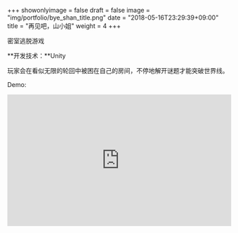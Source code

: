 +++
showonlyimage = false
draft = false
image = "img/portfolio/bye_shan_title.png"
date = "2018-05-16T23:29:39+09:00"
title = "再见吧，山小姐"
weight = 4
+++

密室逃脱游戏
<!--more-->

**开发技术：**Unity

玩家会在看似无限的轮回中被困在自己的房间，不停地解开谜题才能突破世界线。

Demo:

<iframe height=300 width=510 src='http://player.youku.com/embed/XMzYxMjA4MzAyMA==' frameborder=0 'allowfullscreen'></iframe>